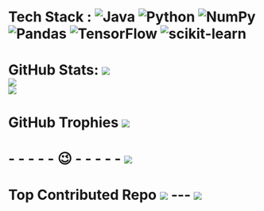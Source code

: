 
# Tech Stack : ![Java](https://img.shields.io/badge/java-%23ED8B00.svg?style=for-the-badge&logo=java&logoColor=white) ![Python](https://img.shields.io/badge/python-3670A0?style=for-the-badge&logo=python&logoColor=ffdd54) ![NumPy](https://img.shields.io/badge/numpy-%23013243.svg?style=for-the-badge&logo=numpy&logoColor=white) ![Pandas](https://img.shields.io/badge/pandas-%23150458.svg?style=for-the-badge&logo=pandas&logoColor=white) ![TensorFlow](https://img.shields.io/badge/TensorFlow-%23FF6F00.svg?style=for-the-badge&logo=TensorFlow&logoColor=white) ![scikit-learn](https://img.shields.io/badge/scikit--learn-%23F7931E.svg?style=for-the-badge&logo=scikit-learn&logoColor=white)
# GitHub Stats: ![](https://github-readme-stats.vercel.app/api?username=MehrdadAramesh&theme=midnight-purple&hide_border=false&include_all_commits=true&count_private=false)<br/> ![](https://github-readme-streak-stats.herokuapp.com/?user=MehrdadAramesh&theme=midnight-purple&hide_border=false)<br/> ![](https://github-readme-stats.vercel.app/api/top-langs/?username=MehrdadAramesh&theme=midnight-purple&hide_border=false&include_all_commits=true&count_private=false&layout=compact)
# GitHub Trophies ![](https://github-profile-trophy.vercel.app/?username=MehrdadAramesh&theme=tokyonight&no-frame=false&no-bg=true&margin-w=4) 
# - - - - - 😉 - - - - - ![](https://quotes-github-readme.vercel.app/api?type=vetical&theme=tokyonight) 
# Top Contributed Repo ![](https://github-contributor-stats.vercel.app/api?username=MehrdadAramesh&limit=5&theme=tokyonight&combine_all_yearly_contributions=true) --- [![](https://visitcount.itsvg.in/api?id=MehrdadAramesh&icon=0&color=6)](https://visitcount.itsvg.in) <!-- Proudly created with GPRM ( https://gprm.itsvg.in ) -->